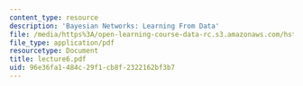 ```yaml
---
content_type: resource
description: 'Bayesian Networks: Learning From Data'
file: /media/https%3A/open-learning-course-data-rc.s3.amazonaws.com/hst-951j-medical-decision-support-spring-2003/96e36fa1484c29f1cb8f2322162bf3b7_lecture6.pdf
file_type: application/pdf
resourcetype: Document
title: lecture6.pdf
uid: 96e36fa1-484c-29f1-cb8f-2322162bf3b7
---
```

